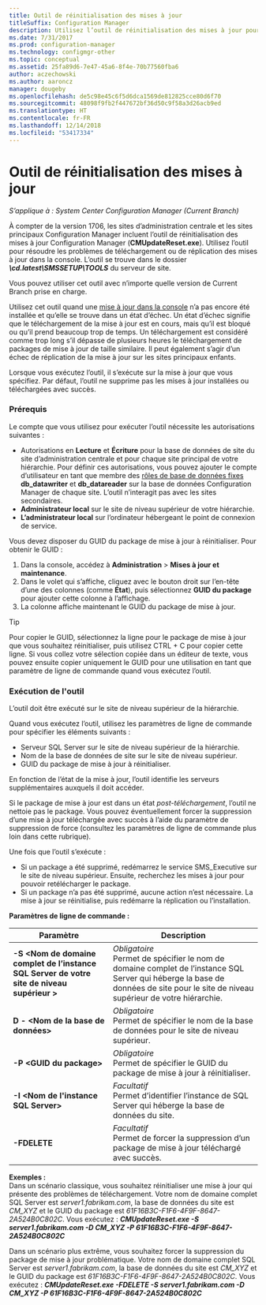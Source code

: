 ```yaml
---
title: Outil de réinitialisation des mises à jour
titleSuffix: Configuration Manager
description: Utilisez l’outil de réinitialisation des mises à jour pour effectuer des mises à jour dans la console pour System Center Configuration Manager.
ms.date: 7/31/2017
ms.prod: configuration-manager
ms.technology: configmgr-other
ms.topic: conceptual
ms.assetid: 25fa89d6-7e47-45a6-8f4e-70b77560fba6
author: aczechowski
ms.author: aaroncz
manager: dougeby
ms.openlocfilehash: de5c98e45c6f5d6dca1569de812825cce80d6f70
ms.sourcegitcommit: 48098f9fb2f447672bf36d50c9f58a3d26acb9ed
ms.translationtype: HT
ms.contentlocale: fr-FR
ms.lasthandoff: 12/14/2018
ms.locfileid: "53417334"
---
```

# <a name="update-reset-tool"></a>Outil de réinitialisation des mises à jour

*S’applique à : System Center Configuration Manager (Current Branch)*  


À compter de la version 1706, les sites d’administration centrale et les sites principaux Configuration Manager incluent l’outil de réinitialisation des mises à jour Configuration Manager (**CMUpdateReset.exe**). Utilisez l’outil pour résoudre les problèmes de téléchargement ou de réplication des mises à jour dans la console. L’outil se trouve dans le dossier ***\cd.latest\SMSSETUP\TOOLS*** du serveur de site.

Vous pouvez utiliser cet outil avec n’importe quelle version de Current Branch prise en charge.

Utilisez cet outil quand une [mise à jour dans la console](/sccm/core/servers/manage/install-in-console-updates) n’a pas encore été installée et qu’elle se trouve dans un état d’échec. Un état d’échec signifie que le téléchargement de la mise à jour est en cours, mais qu’il est bloqué ou qu’il prend beaucoup trop de temps. Un téléchargement est considéré comme trop long s’il dépasse de plusieurs heures le téléchargement de packages de mise à jour de taille similaire. Il peut également s’agir d’un échec de réplication de la mise à jour sur les sites principaux enfants.  

Lorsque vous exécutez l’outil, il s’exécute sur la mise à jour que vous spécifiez. Par défaut, l’outil ne supprime pas les mises à jour installées ou téléchargées avec succès.  

### <a name="prerequisites"></a>Prérequis
Le compte que vous utilisez pour exécuter l’outil nécessite les autorisations suivantes :
-   Autorisations en **Lecture** et **Écriture** pour la base de données de site du site d’administration centrale et pour chaque site principal de votre hiérarchie. Pour définir ces autorisations, vous pouvez ajouter le compte d’utilisateur en tant que membre des [rôles de base de données fixes](/sql/relational-databases/security/authentication-access/database-level-roles#fixed-database-roles) **db_datawriter** et **db_datareader** sur la base de données Configuration Manager de chaque site. L’outil n’interagit pas avec les sites secondaires.
-   **Administrateur local** sur le site de niveau supérieur de votre hiérarchie.
-   **L’administrateur local** sur l’ordinateur hébergeant le point de connexion de service.

Vous devez disposer du GUID du package de mise à jour à réinitialiser. Pour obtenir le GUID :
  1.   Dans la console, accédez à **Administration** > **Mises à jour et maintenance**.
  2.   Dans le volet qui s’affiche, cliquez avec le bouton droit sur l’en-tête d’une des colonnes (comme **État**), puis sélectionnez **GUID du package** pour ajouter cette colonne à l’affichage.
  3.   La colonne affiche maintenant le GUID du package de mise à jour.

> [!TIP]  
> Pour copier le GUID, sélectionnez la ligne pour le package de mise à jour que vous souhaitez réinitialiser, puis utilisez CTRL + C pour copier cette ligne. Si vous collez votre sélection copiée dans un éditeur de texte, vous pouvez ensuite copier uniquement le GUID pour une utilisation en tant que paramètre de ligne de commande quand vous exécutez l’outil.

### <a name="run-the-tool"></a>Exécution de l'outil    
L’outil doit être exécuté sur le site de niveau supérieur de la hiérarchie.

Quand vous exécutez l’outil, utilisez les paramètres de ligne de commande pour spécifier les éléments suivants :
  -   Serveur SQL Server sur le site de niveau supérieur de la hiérarchie.
  -   Nom de la base de données de site sur le site de niveau supérieur.
  -   GUID du package de mise à jour à réinitialiser.

En fonction de l’état de la mise à jour, l’outil identifie les serveurs supplémentaires auxquels il doit accéder.   

Si le package de mise à jour est dans un état *post-téléchargement*, l’outil ne nettoie pas le package. Vous pouvez éventuellement forcer la suppression d’une mise à jour téléchargée avec succès à l’aide du paramètre de suppression de force (consultez les paramètres de ligne de commande plus loin dans cette rubrique).

Une fois que l’outil s’exécute :
-   Si un package a été supprimé, redémarrez le service SMS_Executive sur le site de niveau supérieur. Ensuite, recherchez les mises à jour pour pouvoir retélécharger le package.
-   Si un package n’a pas été supprimé, aucune action n’est nécessaire. La mise à jour se réinitialise, puis redémarre la réplication ou l’installation.

**Paramètres de ligne de commande :**  


|                        Paramètre                         |                                                       Description                                                        |
|----------------------------------------------------------|--------------------------------------------------------------------------------------------------------------------------|
| **-S &lt;Nom de domaine complet de l’instance SQL Server de votre site de niveau supérieur >** | *Obligatoire* <br> Permet de spécifier le nom de domaine complet de l’instance SQL Server qui héberge la base de données de site pour le site de niveau supérieur de votre hiérarchie. |
|                **D - &lt;Nom de la base de données>**                 |                          *Obligatoire* <br> Permet de spécifier le nom de la base de données pour le site de niveau supérieur.                          |
|                 **-P &lt;GUID du package>**                 |                        *Obligatoire* <br> Permet de spécifier le GUID du package de mise à jour à réinitialiser.                        |
|           **-I &lt;Nom de l'instance SQL Server>**           |                    *Facultatif* <br> Permet d’identifier l’instance de SQL Server qui héberge la base de données du site.                     |
|                       **-FDELETE**                       |                       *Facultatif* <br> Permet de forcer la suppression d’un package de mise à jour téléchargé avec succès.                        |

 **Exemples :**  
 Dans un scénario classique, vous souhaitez réinitialiser une mise à jour qui présente des problèmes de téléchargement. Votre nom de domaine complet SQL Server est *server1.fabrikam.com*, la base de données du site est *CM_XYZ* et le GUID du package est *61F16B3C-F1F6-4F9F-8647-2A524B0C802C*.  Vous exécutez : ***CMUpdateReset.exe -S server1.fabrikam.com -D CM_XYZ -P 61F16B3C-F1F6-4F9F-8647-2A524B0C802C***

 Dans un scénario plus extrême, vous souhaitez forcer la suppression du package de mise à jour problématique. Votre nom de domaine complet SQL Server est *server1.fabrikam.com*, la base de données du site est *CM_XYZ* et le GUID du package est *61F16B3C-F1F6-4F9F-8647-2A524B0C802C*.  Vous exécutez : ***CMUpdateReset.exe  -FDELETE -S server1.fabrikam.com -D CM_XYZ -P 61F16B3C-F1F6-4F9F-8647-2A524B0C802C***
